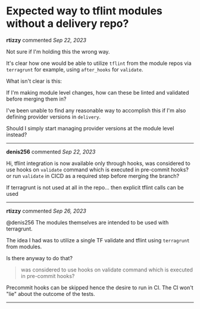 # Expected way to tflint modules without a delivery repo? 

**rtizzy** commented *Sep 22, 2023*

Not sure if I'm holding this the wrong way. 

It's clear how one would be able to utilize `tflint` from the module repos via `terragrunt` for example, using `after_hooks` for `validate`.

What isn't clear is this: 

If I'm making module level changes, how can these be linted and validated before merging them in? 

I've been unable to find any reasonable way to accomplish this if I'm also defining provider versions in `delivery`. 

Should I simply start managing provider versions at the module level instead? 
<br />
***


**denis256** commented *Sep 22, 2023*

Hi,
tflint integration is now available only through hooks,
was considered to use hooks on `validate` command which is executed in pre-commit hooks?
or run `validate` in CICD as a required step before merging the branch?

If terragrunt is not used at all in the repo... then explicit tflint calls can be used
***

**rtizzy** commented *Sep 26, 2023*

@denis256 The modules themselves are intended to be used with terragrunt. 

The idea I had was to utilize a single TF validate and tflint using `terragrunt` from modules. 

Is there anyway to do that? 

>was considered to use hooks on validate command which is executed in pre-commit hooks?

Precommit hooks can be skipped hence the desire to run in CI. The CI won't "lie" about the outcome of the tests. 
***

